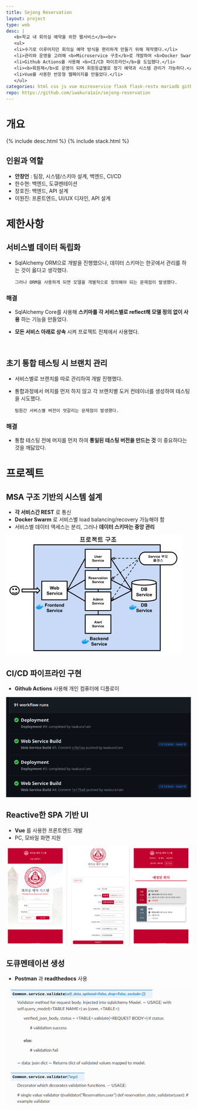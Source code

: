 ```yaml
---
title: Sejong Reservation
layout: project
type: web
desc: |
   <b>학교 내 회의실 예약을 위한 웹서비스</b><br>
   <ul>
   <li>수기로 이루어지던 회의실 예약 방식을 편리하게 만들기 위해 제작했다.</li>
   <li>관리와 운영을 고려해 <b>Microservice 구조</b>로 개발하여 <b>Docker Swarm</b>을 사용해서 디플로이 했다.</li>
   <li>Github Actions를 사용해 <b>CI/CD 파이프라인</b>을 도입했다.</li>
   <li><b>회원제</b>로 운영이 되며 회원등급별로 정기 예약과 시스템 관리가 가능하다.</li>
   <li>Vue를 사용한 반응형 웹페이지를 만들었다.</li>
   </ul>
categories: html css js vue microservice flask flask-restx mariadb github-actions docker docker-compose docker-swarm 
repo: https://github.com/iwakura1ain/sejong-reservation
---
```



# 개요

{% include desc.html %}
{% include stack.html %}


## 인원과 역할

-   **안창언** : 팀장, 시스템/스키마 설계, 백엔드, CI/CD
-   한수현: 백엔드, 도큐멘테이션
-   장호진: 백엔드, API 설계
-   이원진: 프론트엔드, UI/UX 디자인, API 설계


# 제한사항


## 서비스별 데이터 독립화

-   SqlAlchemy ORM으로 개발을 진행했으나, 데이터 스키마는 한곳에서 관리를 하는 것이 옳다고 생각했다.
    
        그러나 ORM을 사용하게 되면 모델을 개별적으로 정의해야 되는 문제점이 발생했다.


### 해결

-   SqlAlchemy Core를 사용해 **스키마를 각 서비스별로 reflect해 모델 정의 없이 사용** 하는 기능을 만들었다.
-   **모든 서비스 아래로 상속** 시켜 프로젝트 전체에서 사용했다.
    
    <br>


## 초기 통합 테스팅 시 브랜치 관리

-   서비스별로 브랜치를 따로 관리하여 개발 진행했다.
-   통합과정에서 머지를 먼저 하지 않고 각 브랜치별 도커 컨테이너를 생성하여 테스팅을 시도했다. 
    
        팀원간 서비스별 버전이 엇갈리는 문제점이 발생했다.


### 해결

-   통합 테스팅 전에 머지를 먼저 하여 **통일된 테스팅 버전을 만드는 것** 이 중요하다는 것을 깨닳았다.


# 프로젝트


## MSA 구조 기반의 시스템 설계

-   **각 서비스간 REST** 로 통신
-   **Docker Swarm** 로 서비스별 load balancing/recovery 가능해야 함
-   서비스별 데이터 액세스는 분리, 그러나 **데이터 스키마는 중앙 관리**

![img](./sejong-reservation-architecture.png)


## CI/CD 파이프라인 구현

-   **Github Actions** 사용해 개인 컴퓨터에 디플로이

![img](./sejong-reservation-cicd.png)


## Reactive한 SPA 기반 UI

-   **Vue** 를 사용한 프론트엔드 개발
-   PC, 모바일 화면 지원

![img](./sejong-reservation-ui.png)


## 도큐멘테이션 생성

-   **Postman** 과 **readthedocs** 사용

![img](./sejong-reservation-doc.png)
